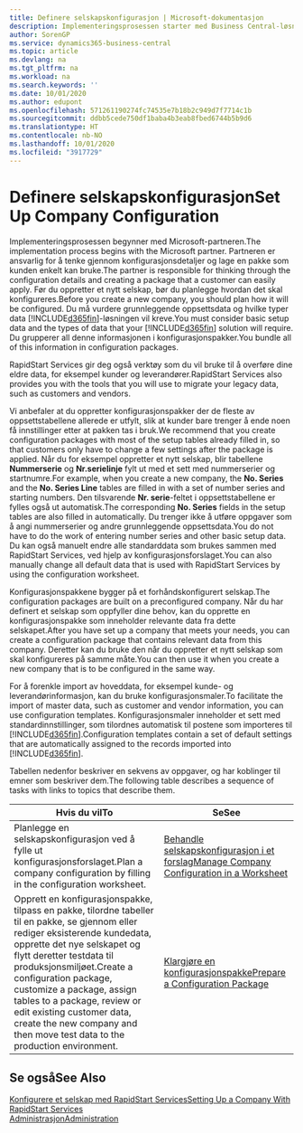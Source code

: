 ```yaml
---
title: Definere selskapskonfigurasjon | Microsoft-dokumentasjon
description: Implementeringsprosessen starter med Business Central-løsningen som kreves. Du grupperer all denne informasjonen i konfigurasjonspakker.
author: SorenGP
ms.service: dynamics365-business-central
ms.topic: article
ms.devlang: na
ms.tgt_pltfrm: na
ms.workload: na
ms.search.keywords: ''
ms.date: 10/01/2020
ms.author: edupont
ms.openlocfilehash: 571261190274fc74535e7b18b2c949d7f7714c1b
ms.sourcegitcommit: ddbb5cede750df1baba4b3eab8fbed6744b5b9d6
ms.translationtype: HT
ms.contentlocale: nb-NO
ms.lasthandoff: 10/01/2020
ms.locfileid: "3917729"
---
```

# <a name="set-up-company-configuration"></a><span data-ttu-id="27623-104">Definere selskapskonfigurasjon</span><span class="sxs-lookup"><span data-stu-id="27623-104">Set Up Company Configuration</span></span>
<span data-ttu-id="27623-105">Implementeringsprosessen begynner med Microsoft-partneren.</span><span class="sxs-lookup"><span data-stu-id="27623-105">The implementation process begins with the Microsoft partner.</span></span> <span data-ttu-id="27623-106">Partneren er ansvarlig for å tenke gjennom konfigurasjonsdetaljer og lage en pakke som kunden enkelt kan bruke.</span><span class="sxs-lookup"><span data-stu-id="27623-106">The partner is responsible for thinking through the configuration details and creating a package that a customer can easily apply.</span></span> <span data-ttu-id="27623-107">Før du oppretter et nytt selskap, bør du planlegge hvordan det skal konfigureres.</span><span class="sxs-lookup"><span data-stu-id="27623-107">Before you create a new company, you should plan how it will be configured.</span></span> <span data-ttu-id="27623-108">Du må vurdere grunnleggende oppsettsdata og hvilke typer data [!INCLUDE[d365fin](includes/d365fin_md.md)]-løsningen vil kreve.</span><span class="sxs-lookup"><span data-stu-id="27623-108">You must consider basic setup data and the types of data that your [!INCLUDE[d365fin](includes/d365fin_md.md)] solution will require.</span></span> <span data-ttu-id="27623-109">Du grupperer all denne informasjonen i konfigurasjonspakker.</span><span class="sxs-lookup"><span data-stu-id="27623-109">You bundle all of this information in configuration packages.</span></span>

<span data-ttu-id="27623-110">RapidStart Services gir deg også verktøy som du vil bruke til å overføre dine eldre data, for eksempel kunder og leverandører.</span><span class="sxs-lookup"><span data-stu-id="27623-110">RapidStart Services also provides you with the tools that you will use to migrate your legacy data, such as customers and vendors.</span></span>  

<span data-ttu-id="27623-111">Vi anbefaler at du oppretter konfigurasjonspakker der de fleste av oppsettstabellene allerede er utfylt, slik at kunder bare trenger å ende noen få innstillinger etter at pakken tas i bruk.</span><span class="sxs-lookup"><span data-stu-id="27623-111">We recommend that you create configuration packages with most of the setup tables already filled in, so that customers only have to change a few settings after the package is applied.</span></span> <span data-ttu-id="27623-112">Når du for eksempel oppretter et nytt selskap, blir tabellene **Nummerserie** og **Nr.serielinje** fylt ut med et sett med nummerserier og startnumre.</span><span class="sxs-lookup"><span data-stu-id="27623-112">For example, when you create a new company, the **No. Series** and the **No. Series Line** tables are filled in with a set of number series and starting numbers.</span></span> <span data-ttu-id="27623-113">Den tilsvarende **Nr. serie**-feltet i oppsettstabellene er fylles også ut automatisk.</span><span class="sxs-lookup"><span data-stu-id="27623-113">The corresponding **No. Series** fields in the setup tables are also filled in automatically.</span></span> <span data-ttu-id="27623-114">Du trenger ikke å utføre oppgaver som å angi nummerserier og andre grunnleggende oppsettsdata.</span><span class="sxs-lookup"><span data-stu-id="27623-114">You do not have to do the work of entering number series and other basic setup data.</span></span> <span data-ttu-id="27623-115">Du kan også manuelt endre alle standarddata som brukes sammen med RapidStart Services, ved hjelp av konfigurasjonsforslaget.</span><span class="sxs-lookup"><span data-stu-id="27623-115">You can also manually change all default data that is used with RapidStart Services by using the configuration worksheet.</span></span>  

<span data-ttu-id="27623-116">Konfigurasjonspakkene bygger på et forhåndskonfigurert selskap.</span><span class="sxs-lookup"><span data-stu-id="27623-116">The configuration packages are built on a preconfigured company.</span></span> <span data-ttu-id="27623-117">Når du har definert et selskap som oppfyller dine behov, kan du opprette en konfigurasjonspakke som inneholder relevante data fra dette selskapet.</span><span class="sxs-lookup"><span data-stu-id="27623-117">After you have set up a company that meets your needs, you can create a configuration package that contains relevant data from this company.</span></span> <span data-ttu-id="27623-118">Deretter kan du bruke den når du oppretter et nytt selskap som skal konfigureres på samme måte.</span><span class="sxs-lookup"><span data-stu-id="27623-118">You can then use it when you create a new company that is to be configured in the same way.</span></span>  

<span data-ttu-id="27623-119">For å forenkle import av hoveddata, for eksempel kunde- og leverandørinformasjon, kan du bruke konfigurasjonsmaler.</span><span class="sxs-lookup"><span data-stu-id="27623-119">To facilitate the import of master data, such as customer and vendor information, you can use configuration templates.</span></span> <span data-ttu-id="27623-120">Konfigurasjonsmaler inneholder et sett med standardinnstillinger, som tilordnes automatisk til postene som importeres til [!INCLUDE[d365fin](includes/d365fin_md.md)].</span><span class="sxs-lookup"><span data-stu-id="27623-120">Configuration templates contain a set of default settings that are automatically assigned to the records imported into [!INCLUDE[d365fin](includes/d365fin_md.md)].</span></span>

<span data-ttu-id="27623-121">Tabellen nedenfor beskriver en sekvens av oppgaver, og har koblinger til emner som beskriver dem.</span><span class="sxs-lookup"><span data-stu-id="27623-121">The following table describes a sequence of tasks with links to topics that describe them.</span></span>

|<span data-ttu-id="27623-122">**Hvis du vil**</span><span class="sxs-lookup"><span data-stu-id="27623-122">**To**</span></span>|<span data-ttu-id="27623-123">**Se**</span><span class="sxs-lookup"><span data-stu-id="27623-123">**See**</span></span>|  
|------------|-------------|  
|<span data-ttu-id="27623-124">Planlegge en selskapskonfigurasjon ved å fylle ut konfigurasjonsforslaget.</span><span class="sxs-lookup"><span data-stu-id="27623-124">Plan a company configuration by filling in the configuration worksheet.</span></span>|[<span data-ttu-id="27623-125">Behandle selskapskonfigurasjon i et forslag</span><span class="sxs-lookup"><span data-stu-id="27623-125">Manage Company Configuration in a Worksheet</span></span>](admin-how-to-manage-company-configuration-in-a-worksheet.md)|  
|<span data-ttu-id="27623-126">Opprett en konfigurasjonspakke, tilpass en pakke, tilordne tabeller til en pakke, se gjennom eller rediger eksisterende kundedata, opprette det nye selskapet og flytt deretter testdata til produksjonsmiljøet.</span><span class="sxs-lookup"><span data-stu-id="27623-126">Create a configuration package, customize a package, assign tables to a package, review or edit existing customer data, create the new company and then move test data to the production environment.</span></span>|[<span data-ttu-id="27623-127">Klargjøre en konfigurasjonspakke</span><span class="sxs-lookup"><span data-stu-id="27623-127">Prepare a Configuration Package</span></span>](admin-how-to-prepare-a-configuration-package.md)| 

## <a name="see-also"></a><span data-ttu-id="27623-128">Se også</span><span class="sxs-lookup"><span data-stu-id="27623-128">See Also</span></span>  
[<span data-ttu-id="27623-129">Konfigurere et selskap med RapidStart Services</span><span class="sxs-lookup"><span data-stu-id="27623-129">Setting Up a Company With RapidStart Services</span></span>](admin-set-up-a-company-with-rapidstart.md)  
[<span data-ttu-id="27623-130">Administrasjon</span><span class="sxs-lookup"><span data-stu-id="27623-130">Administration</span></span>](admin-setup-and-administration.md)
